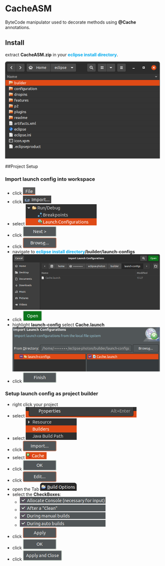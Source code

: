 # CacheASM

ByteCode manipulator used to decorate methods using **@Cache** annotations.

## Install

extract **CacheASM.zip** in your <span style="color:#00aaee">**eclipse install directory**</span>.

![](md/icons/eclipse-install-directory.png)

##Project Setup

### Import launch config into workspace

- click ![File](md/icons/mnFile.png)
- click ![Import…](md/icons/mnImport.png)
- select ![Run/Debug ➜ Launch Configuration](md/icons/Run_Debug-Launch_Configuration.png)
- click ![Next >](md/icons/Next_>.png)
- click ![Browse](md/icons/Browse.png)
- navigate to <span style="color:#00aaee">**eclipse install directory**</span>**/builder/launch-configs**
  </br>!["eclipse install directory"/builder/launch-configs](md/icons/BrowseLaunchConfig.png)
- click ![Open](md/icons/Open.png)
- highlight **launch-config** select **Cache.launch**
  </br>![](md/icons/ImportSelectLaunchconfig.png)
- click ![Finish](md/icons/Finish.png)

### Setup launch config as project builder
- right click your project
- select ![properties](md/icons/mnProperties.png)
- select ![Builders](md/icons/Builder.png)
- click ![Import…](md/icons/btnImport.png)
- select ![Cache](md/icons/chooseLaunchConfig.png)
- click ![OK](md/icons/btnOK.png)
- click ![Edit…](md/icons/btnEdit.png)
- open the Tab ![Build Options](md/icons/BuildOptions.png)
- select the **CheckBoxes**:
    - ![Allocate Console](md/icons/check_AllocateConsole.png)
    - ![After a "Clean"](md/icons/checkAfterClean.png)
    - ![During manual builds](md/icons/checkManualBuilds.png)
    - ![During auto builds](md/icons/checkAutoBuilds.png)
- click ![Apply](md/icons/btnApply.png)
- click ![OK](md/icons/btnOK.png)
- click ![Apply and Close](md/icons/btnApplyAndClose.png)